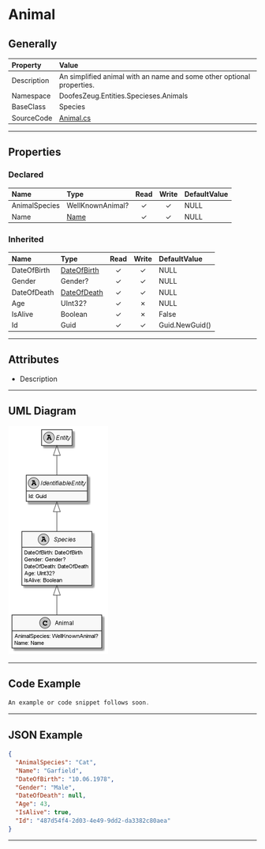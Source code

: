 ﻿# Animal

## Generally

|Property|Value|
|:-|:-|
|Description|An simplified animal with an name and some other optional properties.|
|Namespace|DoofesZeug.Entities.Specieses.Animals|
|BaseClass|Species|
|SourceCode|[Animal.cs](../../../../DoofesZeug.Library/Src/Entities/Specieses/Animals/Animal.cs)|

---

## Properties

### Declared

|Name|Type|Read|Write|DefaultValue|
|:---|:---|:--:|:---:|:-----------|
|AnimalSpecies|WellKnownAnimal?|&#x2713;|&#x2713;|NULL|
|Name|[Name](../../Entities/DoofesZeug.Entities.Specieses/Name.md)|&#x2713;|&#x2713;|NULL|

### Inherited

|Name|Type|Read|Write|DefaultValue|
|:---|:---|:--:|:---:|:-----------|
|DateOfBirth|[DateOfBirth](../../Entities/DoofesZeug.Entities.DateAndTime/DateOfBirth.md)|&#x2713;|&#x2713;|NULL|
|Gender|Gender?|&#x2713;|&#x2713;|NULL|
|DateOfDeath|[DateOfDeath](../../Entities/DoofesZeug.Entities.DateAndTime/DateOfDeath.md)|&#x2713;|&#x2713;|NULL|
|Age|UInt32?|&#x2713;|&#x2717;|NULL|
|IsAlive|Boolean|&#x2713;|&#x2717;|False|
|Id|Guid|&#x2713;|&#x2713;|Guid.NewGuid()|

---

## Attributes

- Description

---

## UML Diagram

![Animal.png](./Animal.png "Animal")

---

## Code Example

```cs
An example or code snippet follows soon.
```

---

## JSON Example

```json
{
  "AnimalSpecies": "Cat",
  "Name": "Garfield",
  "DateOfBirth": "10.06.1978",
  "Gender": "Male",
  "DateOfDeath": null,
  "Age": 43,
  "IsAlive": true,
  "Id": "487d54f4-2d03-4e49-9dd2-da3382c80aea"
}
```

---

